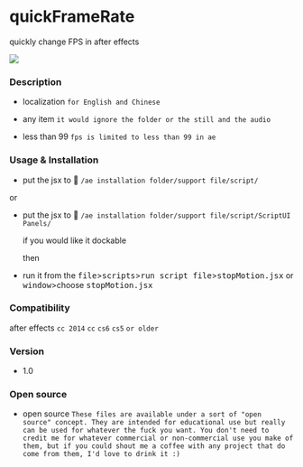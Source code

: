 # quickFrameRate
quickly change FPS in after effects

[![](http://ww3.sinaimg.cn/bmiddle/66e22e28gw1er7ubndi29g20c8070wh5.gif)](http://weibo.com/songz)

### Description

  - localization `for English and Chinese`

  - any item `it would ignore the folder or the still and the audio` 

  - less than 99 `fps is limited to less than 99 in ae `
  
### Usage & Installation

  - put the jsx to :open_file_folder: `/ae installation folder/support file/script/`
   
  or

  - put the jsx to :open_file_folder: `/ae installation folder/support file/script/ScriptUI Panels/`
   
    if you would like it dockable 

    then

  - run it from the <kbd>file</kbd>><kbd>scripts</kbd>><kbd>run script file</kbd>><kbd>stopMotion.jsx</kbd> or <kbd>window</kbd>>choose <kbd>stopMotion.jsx</kbd>

### Compatibility

  after effects `cc 2014` `cc` `cs6` `cs5` `or older`
  
### Version

 - 1.0 
 
### Open source

 - open source `These files are available under a sort of "open source" concept. They are intended for educational use but really can be used for whatever the fuck you want. You don't need to credit me for whatever commercial or non-commercial use you make of them, but if you could shout me a coffee with any project that do come from them, I'd love to drink it :)`

